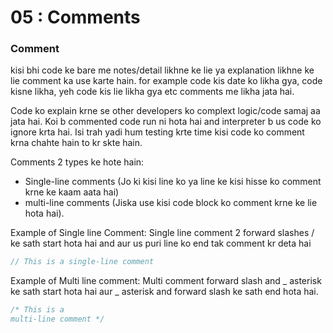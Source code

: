 # 05 : Comments

### Comment

kisi bhi code ke bare me notes/detail likhne ke lie ya explanation likhne ke lie comment ka use karte hain. for example code kis date ko likha gya, code kisne likha, yeh code kis lie likha gya etc comments me likha jata hai.

Code ko explain krne se other developers ko complext logic/code samaj aa jata hai. Koi b commented code run ni hota hai and interpreter b us code ko ignore krta hai. Isi trah yadi hum testing krte time kisi code ko comment krna chahte hain to kr skte hain.

Comments 2 types ke hote hain:

- Single-line comments (Jo ki kisi line ko ya line ke kisi hisse ko comment krne ke kaam aata hai)
- multi-line comments (Jiska use kisi code block ko comment krne ke lie hota hai).

Example of Single line Comment: Single line comment 2 forward slashes / ke sath start hota hai and aur us puri line ko end tak comment kr deta hai

```javascript
// This is a single-line comment
```

Example of Multi line comment: Multi comment forward slash and _ asterisk ke sath start hota hai aur _ asterisk and forward slash ke sath end hota hai.

```javascript
/* This is a
multi-line comment */
```
